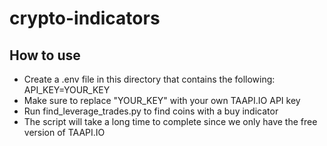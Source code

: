 # crypto-indicators

## How to use
* Create a .env file in this directory that contains the following: API_KEY=YOUR_KEY
* Make sure to replace "YOUR_KEY" with your own TAAPI.IO API key
* Run find_leverage_trades.py to find coins with a buy indicator
* The script will take a long time to complete since we only have the free version of TAAPI.IO